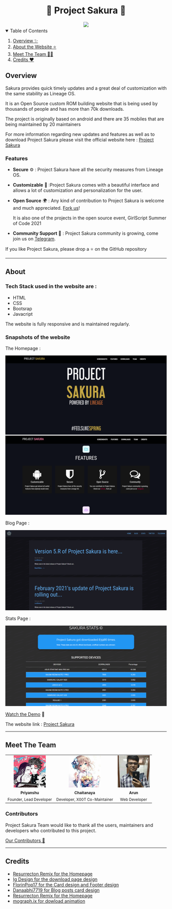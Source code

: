<div align="center">
  <h1>🌸 Project Sakura 🌸</h1>
  <img src="image\sakura.png"> </img>
</div>
<details open="open">
  <summary>Table of Contents</summary>
  <ol>
  <li><a href="#overview">Overview ✨</a></li>
  <li><a href="#about">About the Website ⭐</a></li>
   <li><a href="#meet">Meet The Team 👨‍💻</a></li>
  <li><a href="#credits">Credits ❤️</a></li>
 </ol>
</details>

 ## **Overview** 


Sakura provides quick timely updates and a great deal of customization with the same stability as Lineage OS.

It is an Open Source custom ROM building website that is being used by thousands of people and has more than 70k downloads.

The project is originally based on android and there are 35 mobiles that are being maintained by 20 maintainers

 For more information regarding new updates and features as well as to download Project Sakura please visit the official website here : [Project Sakura](https://projectsakura.xyz)


### **Features**  

* **Secure** ⚙️
: Project Sakura have all the security measures from Lineage OS.
* **Customizable** 🔧 :Project Sakura comes with a beautiful interface and allows a lot of customization and personalization for the user.
* **Open Source** 🌍 : Any kind of contribution to Project Sakura is welcome and much appreciated. [Fork us](https://github.com/ProjectSakura)!

   It is also one of the projects in the open source event, GirlScript Summer of Code 2021

* **Community Support** 🙌 : Project Sakura community is growing, come join us on [Telegram](https://t.me/ProjectSakura).


If you like Project Sakura, please drop a ⭐ on the GitHub repository

___

## **About**

### Tech Stack used in the website are :
* HTML
* CSS
* Bootsrap
* Javacript

The website is fully responsive and is maintained regularly.


### **Snapshots of the website**

The Homepage :

![Homepage](image\snapshots\homepage.PNG)
![Homepage_2](image\snapshots\homepage_2.PNG)

Blog Page :

![Homepage](image\snapshots\blogpage.PNG)

Stats Page :

![Homepage](image\snapshots\statspage.PNG)

[Watch the Demo](https://www.youtube.com/watch?v=7k7nnAVBh9Y) 🎥

The website link : [Project Sakura](https://projectsakura.xyz)

___

## **Meet The Team** 

<table>
<tr>
  <td align="center"> <img src="image\maintainers\shen.jpeg" width="100px"> 
  <br>
  <sub><b>Priyanshu</b> <br>
  Founder, Lead Developer
</td>

 <td align="center"> <img src="image\maintainers\mittal.jpeg" width="100px"> 
  <br>
  <sub><b>Chaitanaya</b> <br>
  Developer, X00T Co-Maintainer
</td>

 <td align="center"> <img src="image\maintainers\arun.jpeg" width="100px"> 
  <br>
  <sub><b>Arun</b> <br>
  Web Developer
</td>
</tr> 
</table>


### **Contributors**
 
 Project Sakura Team would like to thank all the users, maintainers and developers who contributed to this project.

 [Our Contributors 🌟](https://github.com/ProjectSakura/ProjectSakura.github.io/graphs/contributors) 
___
## **Credits** 


* [Resurrecton Remix for the Homepage](https://codepen.io/ig_design/pen/omQXoQ)
* [Ig Design for the download page design](https://codepen.io/ig_design/pen/omQXoQ)
* [FlorinPop17 for the Card design and Footer design](https://codepen.io/FlorinPop17/pen/EJKgKB)
* [Danaabhi7719 for Blog posts card design](https://codepen.io/danaabhi7119/pen/NWxjyby)
* [Resurrecton Remix for the Homepage](https://codepen.io/ig_design/pen/omQXoQ)
* [mograph.ix for dowload animation](https://lottiefiles.com/25923-download-arrow)




